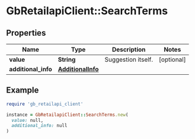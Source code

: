 # GbRetailapiClient::SearchTerms

## Properties

| Name | Type | Description | Notes |
| ---- | ---- | ----------- | ----- |
| **value** | **String** | Suggestion itself. | [optional] |
| **additional_info** | [**AdditionalInfo**](AdditionalInfo.md) |  |  |

## Example

```ruby
require 'gb_retailapi_client'

instance = GbRetailapiClient::SearchTerms.new(
  value: null,
  additional_info: null
)
```

